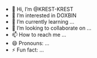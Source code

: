 - 👋 Hi, I’m @KREST-KREST
- 👀 I’m interested in DOXBIN
- 🌱 I’m currently learning ...
- 💞️ I’m looking to collaborate on ...
- 📫 How to reach me ...
- 😄 Pronouns: ...
- ⚡ Fun fact: ...

<!---
KREST-KREST/KREST-KREST is a ✨ special ✨ repository because its `README.md` (this file) appears on your GitHub profile.
You can click the Preview link to take a look at your changes.
--->
